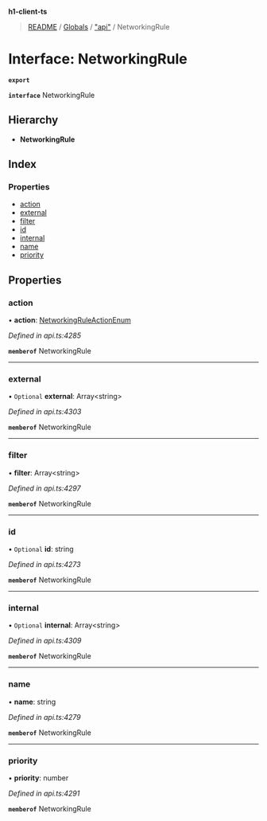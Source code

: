 **h1-client-ts**

> [README](../README.md) / [Globals](../globals.md) / ["api"](../modules/_api_.md) / NetworkingRule

# Interface: NetworkingRule

**`export`** 

**`interface`** NetworkingRule

## Hierarchy

* **NetworkingRule**

## Index

### Properties

* [action](_api_.networkingrule.md#action)
* [external](_api_.networkingrule.md#external)
* [filter](_api_.networkingrule.md#filter)
* [id](_api_.networkingrule.md#id)
* [internal](_api_.networkingrule.md#internal)
* [name](_api_.networkingrule.md#name)
* [priority](_api_.networkingrule.md#priority)

## Properties

### action

•  **action**: [NetworkingRuleActionEnum](../enums/_api_.networkingruleactionenum.md)

*Defined in api.ts:4285*

**`memberof`** NetworkingRule

___

### external

• `Optional` **external**: Array\<string>

*Defined in api.ts:4303*

**`memberof`** NetworkingRule

___

### filter

•  **filter**: Array\<string>

*Defined in api.ts:4297*

**`memberof`** NetworkingRule

___

### id

• `Optional` **id**: string

*Defined in api.ts:4273*

**`memberof`** NetworkingRule

___

### internal

• `Optional` **internal**: Array\<string>

*Defined in api.ts:4309*

**`memberof`** NetworkingRule

___

### name

•  **name**: string

*Defined in api.ts:4279*

**`memberof`** NetworkingRule

___

### priority

•  **priority**: number

*Defined in api.ts:4291*

**`memberof`** NetworkingRule
